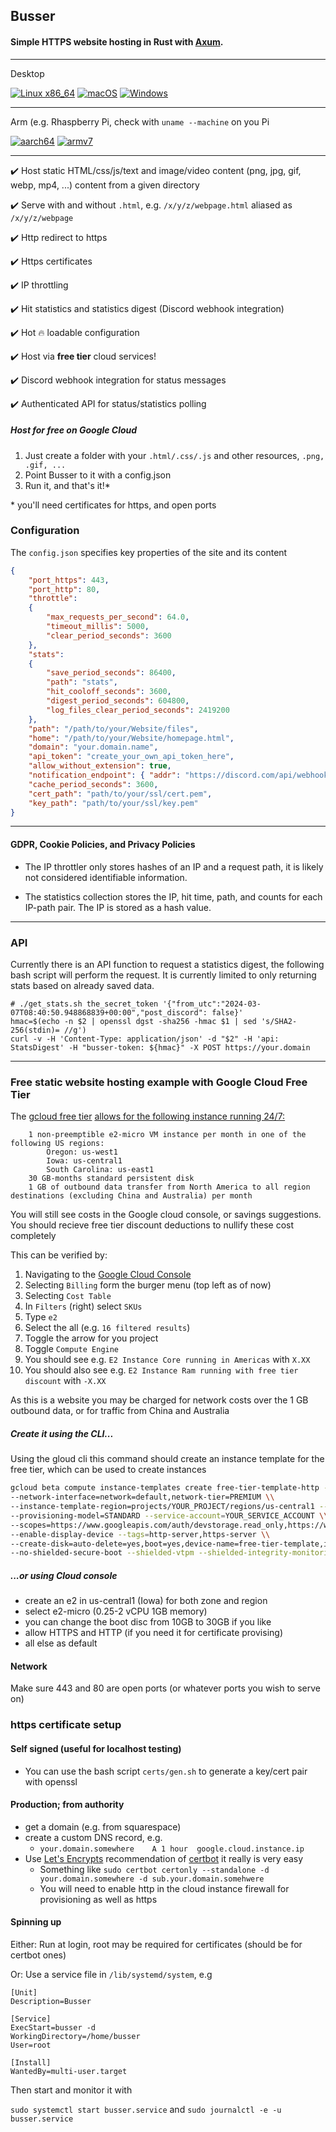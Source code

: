 ## Busser

#### Simple HTTPS website hosting in Rust with [Axum](https://github.com/tokio-rs/axum).

___
Desktop

[![Linux x86_64](https://github.com/JerboaBurrow/Busser/actions/workflows/build-and-test-linux.yml/badge.svg)](https://github.com/JerboaBurrow/Busser/actions/workflows/build-and-test-linux.yml) [![macOS](https://github.com/JerboaBurrow/Busser/actions/workflows/build-and-test-macos.yml/badge.svg)](https://github.com/JerboaBurrow/Busser/actions/workflows/build-and-test-macos.yml) [![Windows](https://github.com/JerboaBurrow/Busser/actions/workflows/build-and-test-windows.yml/badge.svg)](https://github.com/JerboaBurrow/Busser/actions/workflows/build-and-test-windows.yml) 
___
Arm (e.g. Rhaspberry Pi, check with ```uname --machine``` on you Pi

[![aarch64](https://github.com/JerboaBurrow/Busser/actions/workflows/build-and-test-aarch64.yml/badge.svg)](https://github.com/JerboaBurrow/Busser/actions/workflows/build-and-test-aarch64.yml) [![armv7](https://github.com/JerboaBurrow/Busser/actions/workflows/build-and-test-armv7.yml/badge.svg)](https://github.com/JerboaBurrow/Busser/actions/workflows/build-and-test-armv7.yml)
___
✔️ Host static HTML/css/js/text and image/video content (png, jpg, gif, webp, mp4, ...) content from a given directory

✔️ Serve with and without ```.html```, e.g. ```/x/y/z/webpage.html``` aliased as ```/x/y/z/webpage```

✔️ Http redirect to https

✔️ Https certificates

✔️ IP throttling

✔️ Hit statistics and statistics digest (Discord webhook integration)

✔️ Hot :fire: loadable configuration

✔️ Host via **free tier** cloud services!

✔️ Discord webhook integration for status messages

✔️ Authenticated API for status/statistics polling

##### Host for free on Google Cloud

1. Just create a folder with your ```.html/.css/.js``` and other resources, ```.png, .gif, ...```
2. Point Busser to it with a config.json
3. Run it, and that's it!*

\* you'll need certificates for https, and open ports

### Configuration

The ```config.json``` specifies key properties of the site and its content

```json
{
    "port_https": 443,
    "port_http": 80, 
    "throttle": 
    {
        "max_requests_per_second": 64.0, 
        "timeout_millis": 5000, 
        "clear_period_seconds": 3600
    },
    "stats": 
    {
        "save_period_seconds": 86400,
        "path": "stats",
        "hit_cooloff_seconds": 3600,
        "digest_period_seconds": 604800,
        "log_files_clear_period_seconds": 2419200
    },
    "path": "/path/to/your/Website/files",
    "home": "/path/to/your/Website/homepage.html",
    "domain": "your.domain.name",
    "api_token": "create_your_own_api_token_here",
    "allow_without_extension": true,
    "notification_endpoint": { "addr": "https://discord.com/api/webhooks/xxx/yyy" },
    "cache_period_seconds": 3600,
    "cert_path": "path/to/your/ssl/cert.pem",
    "key_path": "path/to/your/ssl/key.pem"
}
```
____

#### GDPR, Cookie Policies, and Privacy Policies

- The IP throttler only stores hashes of an IP and a request path, it is likely not considered identifiable information.

- The statistics collection stores the IP, hit time, path, and counts for each IP-path pair. The IP is stored as a hash value.
____

### API

Currently there is an API function to request a statistics digest, the following bash script will perform the request. It is currently limited to only returning stats based on already saved data.

```
# ./get_stats.sh the_secret_token '{"from_utc":"2024-03-07T08:40:50.948868839+00:00","post_discord": false}'
hmac=$(echo -n $2 | openssl dgst -sha256 -hmac $1 | sed 's/SHA2-256(stdin)= //g') 
curl -v -H 'Content-Type: application/json' -d "$2" -H 'api: StatsDigest' -H "busser-token: ${hmac}" -X POST https://your.domain
```
___

### Free static website hosting example with Google Cloud Free Tier

The [gcloud free tier](https://cloud.google.com/free?hl=en) [allows for the following instance running 24/7:](https://cloud.google.com/free/docs/free-cloud-features#compute)

```
    1 non-preemptible e2-micro VM instance per month in one of the following US regions:
        Oregon: us-west1
        Iowa: us-central1
        South Carolina: us-east1
    30 GB-months standard persistent disk
    1 GB of outbound data transfer from North America to all region destinations (excluding China and Australia) per month

```

You will still see costs in the Google cloud console, or savings suggestions. You should recieve free tier discount deductions to nullify these cost completely

This can be verified by:

1. Navigating to the [Google Cloud Console](https://console.cloud.google.com)
2. Selecting ```Billing``` form the burger menu (top left as of now)
3. Selecting ```Cost Table```
4. In ```Filters``` (right) select ```SKUs```
5. Type ```e2```
6. Select the all (e.g. ```16 filtered results```)
7. Toggle the arrow for you project
8. Toggle ```Compute Engine```
9. You should see e.g. ```E2 Instance Core running in Americas``` with ```X.XX```
10. You should also see e.g.  ```E2 Instance Ram running with free tier discount``` with ```-X.XX```

As this is a website you may be charged for network costs over the 1 GB outbound data, or for traffic from China and Australia

##### Create it using the CLI...

Using the gloud cli this command should create an instance template for the free tier, which can be used to create instances

```bash
gcloud beta compute instance-templates create free-tier-template-http --project=YOUR_PROJECT --machine-type=e2-micro \\
--network-interface=network=default,network-tier=PREMIUM \\
--instance-template-region=projects/YOUR_PROJECT/regions/us-central1 --maintenance-policy=MIGRATE \\
--provisioning-model=STANDARD --service-account=YOUR_SERVICE_ACCOUNT \\
--scopes=https://www.googleapis.com/auth/devstorage.read_only,https://www.googleapis.com/auth/logging.write,https://www.googleapis.com/auth/monitoring.write,https://www.googleapis.com/auth/servicecontrol,https://www.googleapis.com/auth/service.management.readonly,https://www.googleapis.com/auth/trace.append \\
--enable-display-device --tags=http-server,https-server \\
--create-disk=auto-delete=yes,boot=yes,device-name=free-tier-template,image=projects/debian-cloud/global/images/debian-11-bullseye-v20220719,mode=rw,size=30,type=pd-standard 
--no-shielded-secure-boot --shielded-vtpm --shielded-integrity-monitoring --reservation-affinity=any
```

##### ...or using Cloud console

- create an e2 in us-central1 (Iowa) for both zone and region
- select e2-micro (0.25-2 vCPU 1GB memory)
- you can change the boot disc from 10GB to 30GB if you like
- allow HTTPS and HTTP (if you need it for certificate provising)
- all else as default

#### Network

Make sure 443 and 80 are open ports (or whatever ports you wish to serve on)

### https certificate setup

#### Self signed (useful for localhost testing)

- You can use the bash script ```certs/gen.sh``` to generate a key/cert pair with openssl

#### Production; from authority

- get a domain (e.g. from squarespace)
- create a custom DNS record, e.g.
    - ```your.domain.somewhere    A	1 hour	google.cloud.instance.ip ```
- Use [Let's Encrypts](https://letsencrypt.org/) recommendation of [certbot](https://certbot.eff.org/) it really is very easy
    - Something like ```sudo certbot certonly --standalone -d your.domain.somewhere -d sub.your.domain.somehwere```
    - You will need to enable http in the cloud instance firewall for provisioning as well as https

#### Spinning up

Either: Run at login, root may be required for certificates (should be for certbot ones)
  
Or: Use a service file in ```/lib/systemd/system```, e.g

```
[Unit]
Description=Busser

[Service]
ExecStart=busser -d
WorkingDirectory=/home/busser
User=root

[Install]
WantedBy=multi-user.target
```

Then start and monitor it with

```sudo systemctl start busser.service``` and ```sudo journalctl -e -u busser.service```
